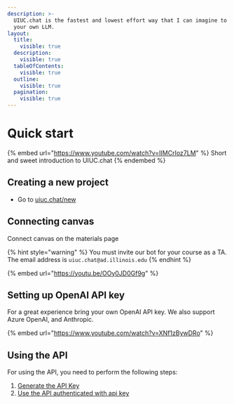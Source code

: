```yaml
---
description: >-
  UIUC.chat is the fastest and lowest effort way that I can imagine to train a
  your own LLM.
layout:
  title:
    visible: true
  description:
    visible: true
  tableOfContents:
    visible: true
  outline:
    visible: true
  pagination:
    visible: true
---
```


# Quick start

{% embed url="https://www.youtube.com/watch?v=IIMCrIoz7LM" %}
Short and sweet introduction to UIUC.chat
{% endembed %}

## Creating a new project

* Go to [uiuc.chat/new](http://uiuc.chat/new)

## Connecting canvas&#x20;

Connect canvas on the materials page&#x20;

{% hint style="warning" %}
You must invite our bot for your course as a TA. The email address is `uiuc.chat@ad.illinois.edu`
{% endhint %}

{% embed url="https://youtu.be/OOy0JD0Gf9g" %}

## Setting up OpenAI API key

For a great experience bring your own OpenAI API key. We also support Azure OpenAI, and Anthropic.&#x20;

{% embed url="https://www.youtube.com/watch?v=XNf1zBywDRo" %}

## Using the API

For using the API, you need to perform the following steps:&#x20;

1. [Generate the API Key](./#api-keys)
2. [Use the API authenticated with api key](api/endpoints.md#chat-chat-api-endpoint)
